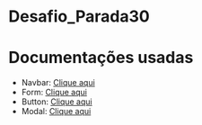 # Desafio_Parada30

# Documentações usadas

- Navbar: <a href="https://getbootstrap.com/docs/5.3/components/navbar/">Clique aqui</a>
- Form:    <a href="https://getbootstrap.com/docs/5.3/forms/layout/">Clique aqui</a>
- Button: <a href="https://getbootstrap.com/docs/5.3/components/buttons/">Clique aqui</a>
- Modal: <a href="https://getbootstrap.com/docs/5.3/components/modal/">Clique aqui</a>
